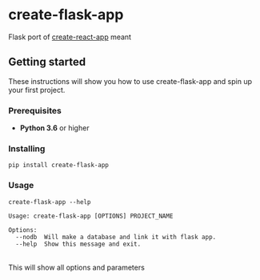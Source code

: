 # create-flask-app
Flask port of [create-react-app](https://facebook.github.io/create-react-app/) meant


## Getting started
These instructions will show you how to use create-flask-app and spin up your first project.


### Prerequisites
* **Python 3.6** or higher

### Installing
```
pip install create-flask-app
```

### Usage
```
create-flask-app --help

Usage: create-flask-app [OPTIONS] PROJECT_NAME

Options:
  --nodb  Will make a database and link it with flask app.
  --help  Show this message and exit.

```
<br> This will show all options and parameters
